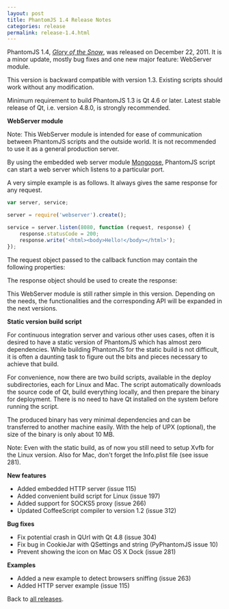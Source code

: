 ```yaml
---
layout: post
title: PhantomJS 1.4 Release Notes
categories: release
permalink: release-1.4.html
---
```


PhantomJS 1.4, _[Glory of the Snow](release-names.html)_, was released on December 22, 2011. It is a minor update, mostly bug fixes and one new major feature: WebServer module.

This version is backward compatible with version 1.3. Existing scripts should work without any modification.

Minimum requirement to build PhantomJS 1.3 is Qt 4.6 or later. Latest stable release of Qt, i.e. version 4.8.0, is strongly recommended.

**WebServer module**

Note: This WebServer module is intended for ease of communication between PhantomJS scripts and the outside world. It is not recommended to use it as a general production server.

By using the embedded web server module [Mongoose](https://github.com/valenok/mongoose), PhantomJS script can start a web server which listens to a particular port.

A very simple example is as follows. It always gives the same response for any request.

```javascript
var server, service;

server = require('webserver').create();

service = server.listen(8080, function (request, response) {
    response.statusCode = 200;
    response.write('<html><body>Hello!</body></html>');
});
```

The request object passed to the callback function may contain the following properties:

The response object should be used to create the response:

This WebServer module is still rather simple in this version. Depending on the needs, the functionalities and the corresponding API will be expanded in the next versions.

**Static version build script**

For continuous integration server and various other uses cases, often it is desired to have a static version of PhantomJS which has almost zero dependencies. While building PhantomJS for the static build is not difficult, it is often a daunting task to figure out the bits and pieces necessary to achieve that build.

For convenience, now there are two build scripts, available in the deploy subdirectories, each for Linux and Mac. The script automatically downloads the source code of Qt, build everything locally, and then prepare the binary for deployment. There is no need to have Qt installed on the system before running the script.

The produced binary has very minimal dependencies and can be transferred to another machine easily. With the help of UPX (optional), the size of the binary is only about 10 MB.

Note: Even with the static build, as of now you still need to setup Xvfb for the Linux version. Also for Mac, don't forget the Info.plist file (see  issue 281).

**New features**

*   Added embedded HTTP server (issue 115)
*   Added convenient build script for Linux (issue 197)
*   Added support for SOCKS5 proxy (issue 266)
*   Updated CoffeeScript compiler to version 1.2 (issue 312)

**Bug fixes**

*   Fix potential crash in QUrl with Qt 4.8 (issue 304)
*   Fix bug in CookieJar with QSettings and string (PyPhantomJS  issue 10)
*   Prevent showing the icon on Mac OS X Dock (issue 281)

**Examples**

*   Added a new example to detect browsers sniffing (issue 263)
*   Added HTTP server example (issue 115)

Back to [all releases](releases.html).
